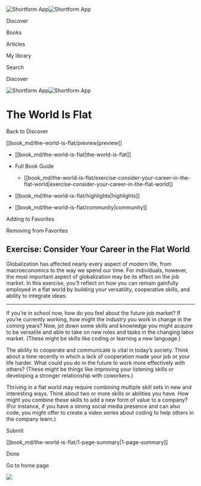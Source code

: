 ![Shortform App](/img/logo.36a2399e.svg)![Shortform App](/img/logo-dark.70c1b072.svg)

Discover

Books

Articles

My library

Search

Discover

![Shortform App](/img/logo.36a2399e.svg)![Shortform App](/img/logo-dark.70c1b072.svg)

# The World Is Flat

Back to Discover

[[book_md/the-world-is-flat/preview|preview]]

  * [[book_md/the-world-is-flat|the-world-is-flat]]
  * Full Book Guide

    * [[book_md/the-world-is-flat/exercise-consider-your-career-in-the-flat-world|exercise-consider-your-career-in-the-flat-world]]
  * [[book_md/the-world-is-flat/highlights|highlights]]
  * [[book_md/the-world-is-flat/community|community]]



Adding to Favorites 

Removing from Favorites 

## Exercise: Consider Your Career in the Flat World

Globalization has affected nearly every aspect of modern life, from macroeconomics to the way we spend our time. For individuals, however, the most important aspect of globalization may be its effect on the job market. In this exercise, you’ll reflect on how you can remain gainfully employed in a flat world by building your versatility, cooperative skills, and ability to integrate ideas.

* * *

If you’re in school now, how do you feel about the future job market? If you’re currently working, how might the industry you work in change in the coming years? Now, jot down some skills and knowledge you might acquire to be versatile and able to take on new roles and tasks in the changing labor market. (These might be skills like coding or learning a new language.)

The ability to cooperate and communicate is vital in today’s society. Think about a time recently in which a lack of cooperation made your job or your life harder. What could you do in the future to work more effectively with others? (These might be things like improving your listening skills or developing a stronger relationship with coworkers.)

Thriving in a flat world may require combining multiple skill sets in new and interesting ways. Think about two or more skills or abilities you have. How might you combine these skills to add a new form of value to a company? (For instance, if you have a strong social media presence and can also code, you might offer to create a video series about coding to help others in the company learn.)

Submit 

[[book_md/the-world-is-flat/1-page-summary|1-page-summary]]

Done

Go to home page 

![](https://bat.bing.com/action/0?ti=56018282&Ver=2&mid=04ff21ef-0a06-4ebd-a270-b621f16d442e&sid=48a964a0642711eeb2d9b36fc717f5e2&vid=48a9a1e0642711eebeaf23361361f0d4&vids=0&msclkid=N&pi=0&lg=en-US&sw=800&sh=600&sc=24&nwd=1&tl=Shortform%20%7C%20Book&p=https%3A%2F%2Fwww.shortform.com%2Fapp%2Fbook%2Fthe-world-is-flat%2Fexercise-consider-your-career-in-the-flat-world&r=&lt=1077&evt=pageLoad&sv=1&rn=627132)
